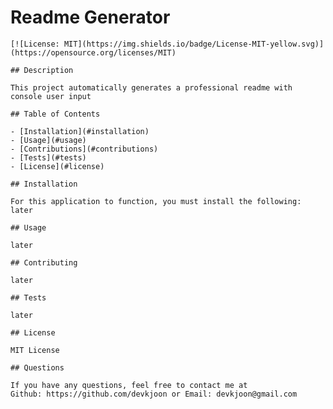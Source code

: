 # Readme Generator 
    [![License: MIT](https://img.shields.io/badge/License-MIT-yellow.svg)](https://opensource.org/licenses/MIT)
    
    ## Description

    This project automatically generates a professional readme with console user input

    ## Table of Contents

    - [Installation](#installation)
    - [Usage](#usage)
    - [Contributions](#contributions)
    - [Tests](#tests)
    - [License](#license)
    
    ## Installation
    
    For this application to function, you must install the following: 
    later
    
    ## Usage
    
    later

    ## Contributing

    later

    ## Tests

    later

    ## License

    MIT License

    ## Questions
        
    If you have any questions, feel free to contact me at
    Github: https://github.com/devkjoon or Email: devkjoon@gmail.com
    